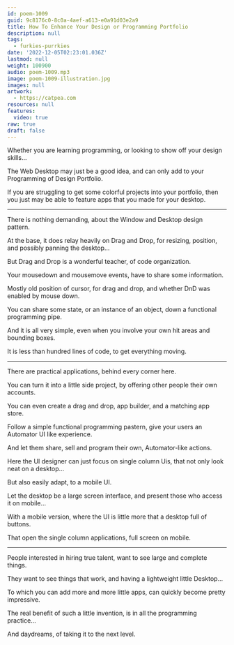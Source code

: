 ```yaml
---
id: poem-1009
guid: 9c8176c0-8c0a-4aef-a613-e0a91d03e2a9
title: How To Enhance Your Design or Programming Portfolio
description: null
tags:
  - furkies-purrkies
date: '2022-12-05T02:23:01.036Z'
lastmod: null
weight: 100900
audio: poem-1009.mp3
image: poem-1009-illustration.jpg
images: null
artwork:
  - https://catpea.com
resources: null
features:
  video: true
raw: true
draft: false
---
```


Whether you are learning programming,
or looking to show off your design skills…

The Web Desktop may just be a good idea,
and can only add to your Programming of Design Portfolio.

If you are struggling to get some colorful projects into your portfolio,
then you just may be able to feature apps that you made for your desktop.

---

There is nothing demanding,
about the Window and Desktop design pattern.

At the base, it does relay heavily on Drag and Drop,
for resizing, position, and possibly panning the desktop…

But Drag and Drop is a wonderful teacher,
of code organization.

Your mousedown and mousemove events,
have to share some information.

Mostly old position of cursor,
for drag and drop, and whether DnD was enabled by mouse down.

You can share some state, or an instance of an object,
down a functional programming pipe.

And it is all very simple,
even when you involve your own hit areas and bounding boxes.

It is less than hundred lines of code,
to get everything moving.

---

There are practical applications,
behind every corner here.

You can turn it into a little side project,
by offering other people their own accounts.

You can even create a drag and drop, app builder,
and a matching app store.

Follow a simple functional programming pastern,
give your users an Automator UI like experience.

And let them share, sell and program their own,
Automator-like actions.

Here the UI designer can just focus on single column Uis,
that not only look neat on a desktop…

But also easily adapt,
to a mobile UI.

Let the desktop be a large screen interface,
and present those who access it on mobile…

With a mobile version,
where the UI is little more that a desktop full of buttons.

That open the single column applications,
full screen on mobile.

---

People interested in hiring true talent,
want to see large and complete things.

They want to see things that work,
and having a lightweight little Desktop…

To which you can add more and more little apps,
can quickly become pretty impressive.

The real benefit of such a little invention,
is in all the programming practice…

And daydreams,
of taking it to the next level.
